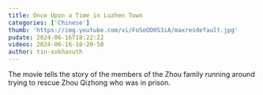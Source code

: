 ```yaml
---
title: Once Upon a Time in Luzhen Town
categories: ['Chinese']
thumb: 'https://img.youtube.com/vi/FoSoOD0S3iA/maxresdefault.jpg'
pudate: 2024-06-16T18:22:22
videos: 2024-06-16-18-20-50
author: tin-sokhavuth
---
```

The movie tells the story of the members of the Zhou family running around trying to rescue Zhou Qizhong who was in prison.